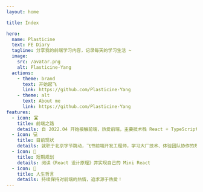 ```yaml
---
layout: home

title: Index

hero:
  name: Plasticine
  text: FE Diary
  tagline: 分享我的前端学习内容，记录每天的学习生活 ~
  image:
    src: /avatar.png
    alt: Plasticine-Yang
  actions:
    - theme: brand
      text: 开始起飞
      link: https://github.com/Plasticine-Yang
    - theme: alt
      text: About me
      link: https://github.com/Plasticine-Yang
features:
  - icon: 🛣️
    title: 前端之路
    details: 自 2022.04 开始接触前端，热爱前端，主要技术栈 React + TypeScript，对 React 源码有深入的理解
  - icon: 💻
    title: 目前现状
    details: 就职于北京字节跳动，飞书前端开发工程师，学习大厂技术、体验团队协作的规范流程、积累工作经验
  - icon: 🎯
    title: 短期规划
    details: 阅读《React 设计原理》并实现自己的 Mini React
  - icon: 💌
    title: 人生哲言
    details: 持续保持对前端的热情，追求源于热爱！
---
```

